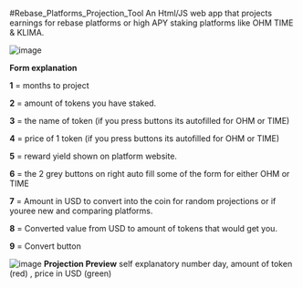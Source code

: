 #Rebase_Platforms_Projection_Tool
An Html/JS web app that projects earnings for rebase platforms or high APY staking platforms like OHM TIME & KLIMA.

![image](https://user-images.githubusercontent.com/5101197/139758270-95da1923-4cb9-49a9-9ca9-0ff90387c57b.png)

**Form explanation**



**1** = months to project

**2** = amount of tokens you have staked.

**3** = the name of token (if you press buttons its autofilled for OHM or TIME)

**4** = price of 1 token (if you press buttons its autofilled for OHM or TIME)

**5** = reward yield shown on platform website.

**6** = the 2 grey buttons on right auto fill some of the form for either OHM or TIME

**7** = Amount in USD to convert into the coin for random projections or if youree new and comparing platforms.

**8** = Converted value from USD to amount of tokens that would get you.

**9** = Convert button

![image](https://user-images.githubusercontent.com/5101197/139758792-c747b16e-e36d-4250-b192-052477f9fead.png)
**Projection Preview**
self explanatory number day, amount of token (red) , price in USD (green) 
